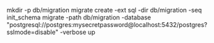 mkdir -p db/migration
migrate create -ext sql -dir db/migration -seq init_schema
migrate -path db/migration -database "postgresql://postgres:mysecretpassword@localhost:5432/postgres?sslmode=disable" -verbose up